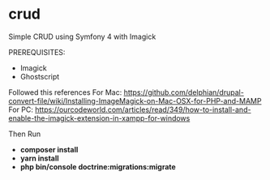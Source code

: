 # crud
Simple CRUD using Symfony 4 with Imagick

PREREQUISITES:
 - Imagick
 - Ghostscript

Followed this references
For Mac: https://github.com/delphian/drupal-convert-file/wiki/Installing-ImageMagick-on-Mac-OSX-for-PHP-and-MAMP
For PC: https://ourcodeworld.com/articles/read/349/how-to-install-and-enable-the-imagick-extension-in-xampp-for-windows
 
Then Run 
- **composer install**
- **yarn install**
- **php bin/console doctrine:migrations:migrate**
 
